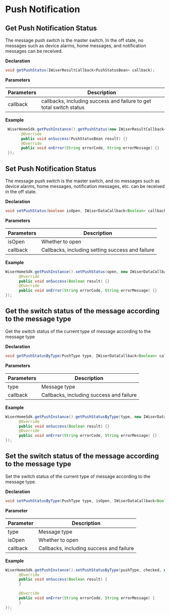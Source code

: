 # Push Notification

## Get Push Notification Status 

The message push switch is the master switch. In the off state, no messages such as device alarms, home messages, and notification messages can be received.

**Declaration**

```java
void getPushStatus(IWiserResultCallback<PushStatusBean> callback);
```

**Parameters**

| Parameters     | Description                    |
| -------- | ----------------------- |
| callback | callbacks, including success and failure to get total switch status |

**Example**

```java
 WiserHomeSdk.getPushInstance().getPushStatus(new IWiserResultCallback<PushStatusBean>() {
       @Override
       public void onSuccess(PushStatusBean result) {}
       @Override
       public void onError(String errorCode, String errorMessage) {}
 });
```



## Set Push Notification Status

The message push switch is the master switch, and no messages such as device alarms, home messages, notification messages, etc. can be received in the off state.

**Declaration**

```java
void setPushStatus(boolean isOpen, IWiserDataCallback<Boolean> callback);
```

**Parameters**

| Parameters     | Description                       |
| -------- | --------------------------- |
| isOpen   | Whether to open                    |
| callback | Callbacks, including setting success and failure             |

**Example**

```java
WiserHomeSdk.getPushInstance().setPushStatus(open, new IWiserDataCallback<Boolean>() {
      @Override
      public void onSuccess(Boolean result) {}
      @Override
      public void onError(String errorCode, String errorMessage) {}
});
```



## Get the switch status of the message according to the message type

Get the switch status of the current type of message according to the message type

**Declaration**

```java
void getPushStatusByType(PushType type, IWiserDataCallback<Boolean> callback);
```

**Parameters**

| Parameters     | Description                     |
| -------- | ------------------------ |
| type     | Message type                |
| callback | Callbacks, including success and failure |

**Example**

```java
WiserHomeSdk.getPushInstance().getPushStatusByType(type, new IWiserDataCallback<Boolean>() {
      @Override
      public void onSuccess(Boolean result) {}
      @Override
      public void onError(String errorCode, String errorMessage) {}
});
```



## Set the switch status of the message according to the message type

Set the switch status of the current type of message according to the message type.

**Declaration**

```java
void setPushStatusByType(PushType type, isOpen, IWiserDataCallback<Boolean> callback);
```

**Parameter**

| Parameter     | Description                     |
| -------- | ------------------------ |
| type     | Message type                 |
| isOpen     | Whether to open                 |
| callback | Callbacks, including success and failure |

**Example**

```java
WiserHomeSdk.getPushInstance().setPushStatusByType(pushType, checked, new IWiserDataCallback<Boolean>() {
      @Override
      public void onSuccess(Boolean result) {
      }

      @Override
      public void onError(String errorCode, String errorMessage) {
      }
});
```

